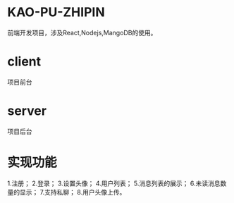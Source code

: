 # KAO-PU-ZHIPIN
前端开发项目，涉及React,Nodejs,MangoDB的使用。
# client
项目前台
# server
项目后台

# 实现功能
1.注册；
2.登录；
3.设置头像；
4.用户列表；
5.消息列表的展示；
6.未读消息数量的显示；
7.支持私聊；
8.用户头像上传。
